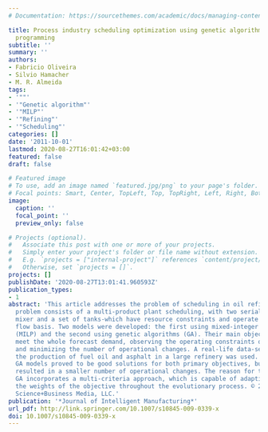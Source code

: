```yaml
---
# Documentation: https://sourcethemes.com/academic/docs/managing-content/

title: Process industry scheduling optimization using genetic algorithm and mathematical
  programming
subtitle: ''
summary: ''
authors:
- Fabricio Oliveira
- Silvio Hamacher
- M. R. Almeida
tags:
- '""'
- '"Genetic algorithm"'
- '"MILP"'
- '"Refining"'
- '"Scheduling"'
categories: []
date: '2011-10-01'
lastmod: 2020-08-27T16:01:42+03:00
featured: false
draft: false

# Featured image
# To use, add an image named `featured.jpg/png` to your page's folder.
# Focal points: Smart, Center, TopLeft, Top, TopRight, Left, Right, BottomLeft, Bottom, BottomRight.
image:
  caption: ''
  focal_point: ''
  preview_only: false

# Projects (optional).
#   Associate this post with one or more of your projects.
#   Simply enter your project's folder or file name without extension.
#   E.g. `projects = ["internal-project"]` references `content/project/deep-learning/index.md`.
#   Otherwise, set `projects = []`.
projects: []
publishDate: '2020-08-27T13:01:41.960593Z'
publication_types:
- 1
abstract: 'This article addresses the problem of scheduling in oil refineries. The
  problem consists of a multi-product plant scheduling, with two serial machine stages-a
  mixer and a set of tanks-which have resource constraints and operate on a continuous
  flow basis. Two models were developed: the first using mixed-integer linear programming
  (MILP) and the second using genetic algorithms (GA). Their main objective was to
  meet the whole forecast demand, observing the operating constraints of the refinery
  and minimizing the number of operational changes. A real-life data-set related to
  the production of fuel oil and asphalt in a large refinery was used. The MILP and
  GA models proved to be good solutions for both primary objectives, but the GA model
  resulted in a smaller number of operational changes. The reason for this is that
  GA incorporates a multi-criteria approach, which is capable of adaptively updating
  the weights of the objective throughout the evolutionary process. © 2009 Springer
  Science+Business Media, LLC.'
publication: '*Journal of Intelligent Manufacturing*'
url_pdf: http://link.springer.com/10.1007/s10845-009-0339-x
doi: 10.1007/s10845-009-0339-x
---
```

